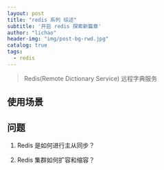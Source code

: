 ```yaml
---
layout: post
title: "redis 系列 综述"
subtitle: '开启 redis 探索新篇章'
author: "lichao"
header-img: "img/post-bg-rwd.jpg"
catalog: true
tags:
  - redis 
---
```


> Redis(Remote Dictionary Service) 远程字典服务

## 使用场景



## 问题
1. Redis 是如何进行主从同步？

2. Redis 集群如何扩容和缩容？